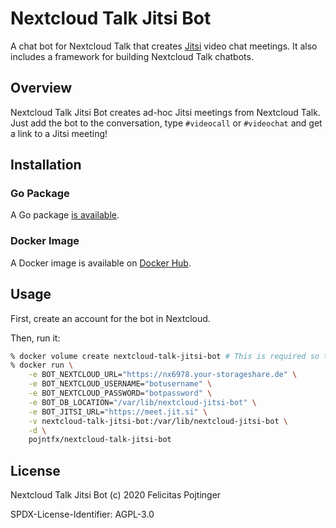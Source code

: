 # Nextcloud Talk Jitsi Bot

A chat bot for Nextcloud Talk that creates [Jitsi](https://jitsi.org) video chat meetings. It also includes a framework for building Nextcloud Talk chatbots.

## Overview

Nextcloud Talk Jitsi Bot creates ad-hoc Jitsi meetings from Nextcloud Talk. Just add the bot to the conversation, type `#videocall` or `#videochat` and get a link to a Jitsi meeting!

## Installation

### Go Package

A Go package [is available](https://pkg.go.dev/mod/github.com/pojntfx/nextcloud-talk-jitsi-bot).

### Docker Image

A Docker image is available on [Docker Hub](https://hub.docker.com/r/pojntfx/nextcloud-talk-jitsi-bot).

## Usage

First, create an account for the bot in Nextcloud.

Then, run it:

```bash
% docker volume create nextcloud-talk-jitsi-bot # This is required so that messages don't get send twice
% docker run \
    -e BOT_NEXTCLOUD_URL="https://nx6978.your-storageshare.de" \
    -e BOT_NEXTCLOUD_USERNAME="botusername" \
    -e BOT_NEXTCLOUD_PASSWORD="botpassword" \
    -e BOT_DB_LOCATION="/var/lib/nextcloud-jitsi-bot" \
    -e BOT_JITSI_URL="https://meet.jit.si" \
    -v nextcloud-talk-jitsi-bot:/var/lib/nextcloud-jitsi-bot \
    -d \
    pojntfx/nextcloud-talk-jitsi-bot
```

## License

Nextcloud Talk Jitsi Bot (c) 2020 Felicitas Pojtinger

SPDX-License-Identifier: AGPL-3.0
